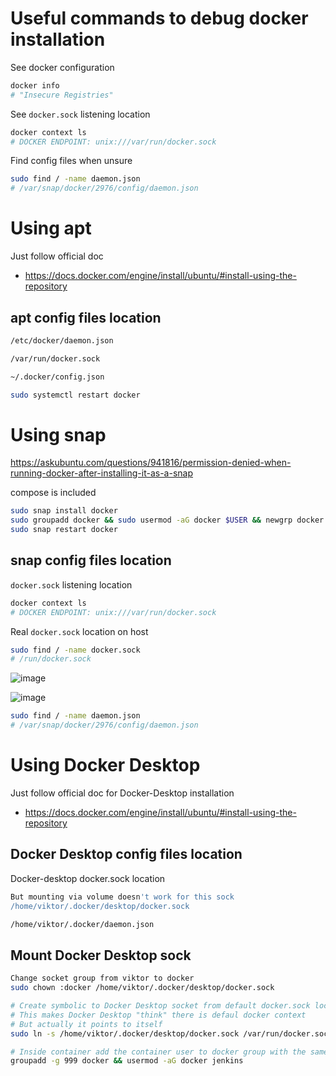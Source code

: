 # Useful commands to debug docker installation

See docker configuration
```bash
docker info
# "Insecure Registries"
```

See `docker.sock` listening location
```bash
docker context ls
# DOCKER ENDPOINT: unix:///var/run/docker.sock
```

Find config files when unsure
```bash
sudo find / -name daemon.json
# /var/snap/docker/2976/config/daemon.json
```

# Using apt

Just follow official doc
- https://docs.docker.com/engine/install/ubuntu/#install-using-the-repository

## apt config files location

```bash
/etc/docker/daemon.json
```

```bash
/var/run/docker.sock
```

```bash
~/.docker/config.json
```

```bash
sudo systemctl restart docker
```

# Using snap

https://askubuntu.com/questions/941816/permission-denied-when-running-docker-after-installing-it-as-a-snap

compose is included
```bash
sudo snap install docker
sudo groupadd docker && sudo usermod -aG docker $USER && newgrp docker
sudo snap restart docker
```

## snap config files location

`docker.sock` listening location
```bash
docker context ls
# DOCKER ENDPOINT: unix:///var/run/docker.sock
```

Real `docker.sock` location on host
```bash
sudo find / -name docker.sock
# /run/docker.sock
```

![image](https://github.com/user-attachments/assets/95c6b47f-29c2-4e48-9a94-822886da4d4b)

![image](https://github.com/user-attachments/assets/1bbbb3cb-81ec-452c-9a44-34b439afeef5)

```bash
sudo find / -name daemon.json
# /var/snap/docker/2976/config/daemon.json
```

# Using Docker Desktop

Just follow official doc for Docker-Desktop installation
- https://docs.docker.com/engine/install/ubuntu/#install-using-the-repository

## Docker Desktop config files location

Docker-desktop docker.sock location
```bash
But mounting via volume doesn't work for this sock
/home/viktor/.docker/desktop/docker.sock
```

```bash
/home/viktor/.docker/daemon.json
```

## Mount Docker Desktop sock

```bash
Change socket group from viktor to docker
sudo chown :docker /home/viktor/.docker/desktop/docker.sock
```

```bash
# Create symbolic to Docker Desktop socket from default docker.sock location
# This makes Docker Desktop "think" there is defaul docker context
# But actually it points to itself
sudo ln -s /home/viktor/.docker/desktop/docker.sock /var/run/docker.sock
```

```bash
# Inside container add the container user to docker group with the same GID as on host
groupadd -g 999 docker && usermod -aG docker jenkins
```
